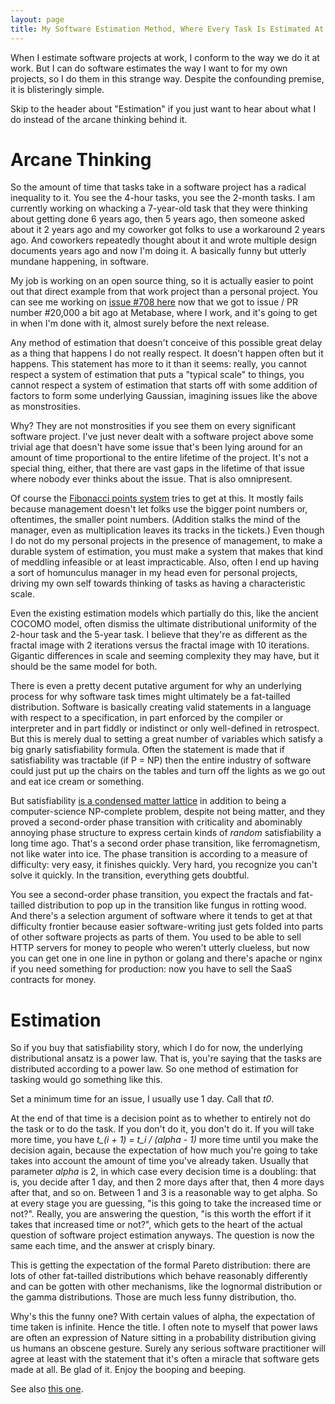 ```yaml
---
layout: page
title: My Software Estimation Method, Where Every Task Is Estimated At Infinite Time
---
```


When I estimate software projects at work, I conform to the way we do it at work. But I can do software estimates the way I want to for my own projects, so I do them in this strange way. Despite the confounding premise, it is blisteringly simple.

Skip to the header about "Estimation" if you just want to hear about what I do instead of the arcane thinking behind it.

Arcane Thinking
===

So the amount of time that tasks take in a software project has a radical inequality to it. You see the 4-hour tasks, you see the 2-month tasks. I am currently working on whacking a 7-year-old task that they were thinking about getting done 6 years ago, then 5 years ago, then someone asked about it 2 years ago and my coworker got folks to use a workaround 2 years ago. And coworkers repeatedly thought about it and wrote multiple design documents years ago and now I'm doing it. A basically funny but utterly mundane happening, in software.

My job is working on an open source thing, so it is actually easier to point out that direct example from that work project than a personal project. You can see me working on [issue #708 here](https://github.com/metabase/metabase/issues/708) now that we got to issue / PR number #20,000 a bit ago at Metabase, where I work, and it's going to get in when I'm done with it, almost surely before the next release.

Any method of estimation that doesn't conceive of this possible great delay as a thing that happens I do not really respect. It doesn't happen often but it happens. This statement has more to it than it seems: really, you cannot respect a system of estimation that puts a "typical scale" to things, you cannot respect a system of estimation that starts off with some addition of factors to form some underlying Gaussian, imagining issues like the above as monstrosities.

Why? They are not monstrosities if you see them on every significant software project. I've just never dealt with a software project above some trivial age that doesn't have some issue that's been lying around for an amount of time proportional to the entire lifetime of the project. It's not a special thing, either, that there are vast gaps in the lifetime of that issue where nobody ever thinks about the issue. That is also omnipresent.

Of course the [Fibonacci points system](https://www.lucidchart.com/blog/fibonacci-scale-for-agile-estimation) tries to get at this. It mostly fails because management doesn't let folks use the bigger point numbers or, oftentimes, the smaller point numbers. (Addition stalks the mind of the manager, even as multiplication leaves its tracks in the tickets.) Even though I do not do my personal projects in the presence of management, to make a durable system of estimation, you must make a system that makes that kind of meddling infeasible or at least impracticable. Also, often I end up having a sort of homunculus manager in my head even for personal projects, driving my own self towards thinking of tasks as having a characteristic scale.

Even the existing estimation models which partially do this, like the ancient COCOMO model, often dismiss the ultimate distributional uniformity of the 2-hour task and the 5-year task. I believe that they're as different as the fractal image with 2 iterations versus the fractal image with 10 iterations. Gigantic differences in scale and seeming complexity they may have, but it should be the same model for both.

There is even a pretty decent putative argument for why an underlying process for why software task times might ultimately be a fat-tailled distribution. Software is basically creating valid statements in a language with respect to a specification, in part enforced by the compiler or interpreter and in part fiddly or indistinct or only well-defined in retrospect. But this is merely dual to setting a great number of variables which satisfy a big gnarly satisfiability formula. Often the statement is made that if satisfiability was tractable (if P = NP) then the entire industry of software could just put up the chairs on the tables and turn off the lights as we go out and eat ice cream or something.

But satisfiability [is a condensed matter lattice](https://web.stanford.edu/~montanar/RESEARCH/book.html) in addition to being a computer-science NP-complete problem, despite not being matter, and they proved a second-order phase transition with criticality and abominably annoying phase structure to express certain kinds of _random_ satisfiability a long time ago. That's a second order phase transition, like ferromagnetism, not like water into ice. The phase transition is according to a measure of difficulty: very easy, it finishes quickly. Very hard, you recognize you can't solve it quickly. In the transition, everything gets doubtful.

You see a second-order phase transition, you expect the fractals and fat-tailled distribution to pop up in the transition like fungus in rotting wood. And there's a selection argument of software where it tends to get at that difficulty frontier because easier software-writing just gets folded into parts of other software projects as parts of them. You used to be able to sell HTTP servers for money to people who weren't utterly clueless, but now you can get one in one line in python or golang and there's apache or nginx if you need something for production: now you have to sell the SaaS contracts for money.

Estimation
===

So if you buy that satisfiability story, which I do for now, the underlying distributional ansatz is a power law. That is, you're saying that the tasks are distributed according to a power law. So one method of estimation for tasking would go something like this.

Set a minimum time for an issue, I usually use 1 day. Call that _t0_.

At the end of that time is a decision point as to whether to entirely not do the task or to do the task. If you don't do it, you don't do it. If you will take more time, you have _t\_(i + 1) = t\_i / (alpha - 1)_ more time until you make the decision again, because the expectation of how much you're going to take takes into account the amount of time you've already taken. Usually that parameter _alpha_ is 2, in which case every decision time is a doubling: that is, you decide after 1 day, and then 2 more days after that, then 4 more days after that, and so on. Between 1 and 3 is a reasonable way to get alpha. So at every stage you are guessing, "is this going to take the increased time or not?". Really, you are answering the question, "is this worth the effort if it takes that increased time or not?", which gets to the heart of the actual question of software project estimation anyways. The question is now the same each time, and the answer at crisply binary.

This is getting the expectation of the formal Pareto distribution: there are lots of other fat-tailled distributions which behave reasonably differently and can be gotten with other mechanisms, like the lognormal distribution or the gamma distributions. Those are much less funny distribution, tho.

Why's this the funny one? With certain values of alpha, the expectation of time taken is infinite. Hence the title. I often note to myself that power laws are often an expression of Nature sitting in a probability distribution giving us humans an obscene gesture. Surely any serious software practitioner will agree at least with the statement that it's often a miracle that software gets made at all. Be glad of it. Enjoy the booping and beeping.

See also [this one](https://www.johndcook.com/blog/2015/12/21/power-law-projects/).
